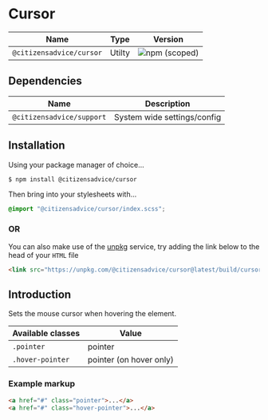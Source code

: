 # Cursor

| Name                     | Type   | Version                                                                  |
|--------------------------|--------|--------------------------------------------------------------------------|
| `@citizensadvice/cursor` | Utilty | ![npm (scoped)](https://img.shields.io/npm/v/@citizensadvice/cursor.svg) |


## Dependencies

| Name                      | Description                 |
|---------------------------|-----------------------------|
| `@citizensadvice/support` | System wide settings/config |

## Installation
Using your package manager of choice...

```shell
$ npm install @citizensadvice/cursor
```

Then bring into your stylesheets with...

```scss
@import "@citizensadvice/cursor/index.scss";
```

### OR

You can also make use of the [unpkg](https://unpkg.com) service, try adding the link below to the head of your `HTML` file

```html
<link src="https://unpkg.com/@citizensadvice/cursor@latest/build/cursor.css" />
```

## Introduction

Sets the mouse cursor when hovering the element.

| Available classes | Value                   |
|-------------------|-------------------------|
| `.pointer`        | pointer                 |
| `.hover-pointer`  | pointer (on hover only) |

### Example markup

```html
<a href="#" class="pointer">...</a>
<a href="#" class="hover-pointer">...</a>
```